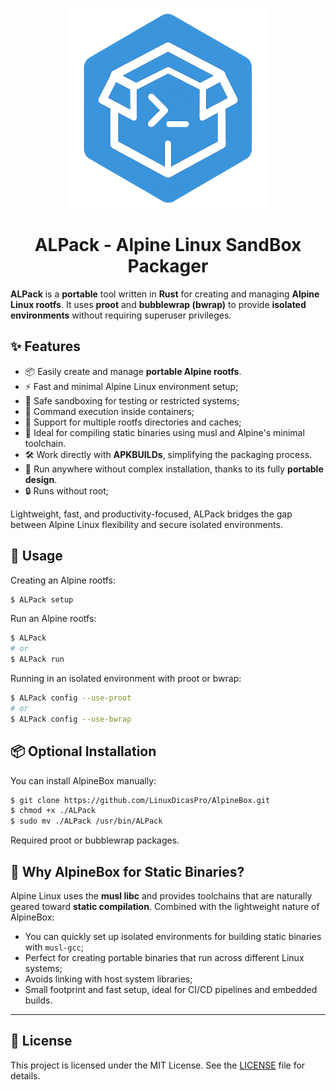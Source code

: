 <p align="center">
  <img src="logo.png" alt="ALPack" width="320"/>
</p>

<h1 align="center"><strong>ALPack - Alpine Linux SandBox Packager</strong></h1>

**ALPack** is a **portable** tool written in **Rust** for creating and
managing **Alpine Linux rootfs**. It uses **proot** and **bubblewrap (bwrap)**
to provide **isolated environments** without requiring superuser privileges.

## ✨ Features

- 📦 Easily create and manage **portable Alpine rootfs**.
- ⚡ Fast and minimal Alpine Linux environment setup;
- 🧪 Safe sandboxing for testing or restricted systems;
- 📆 Command execution inside containers;
- 📁 Support for multiple rootfs directories and caches;
- 💪 Ideal for compiling static binaries using musl and Alpine's minimal toolchain.
- 🛠️ Work directly with **APKBUILDs**, simplifying the packaging process.
- 💼 Run anywhere without complex installation, thanks to its fully **portable design**.
- 🔒 Runs without root;

Lightweight, fast, and productivity-focused, ALPack bridges the gap between Alpine
Linux flexibility and secure isolated environments.

## 🚀 Usage

Creating an Alpine rootfs:

```bash
$ ALPack setup
```

Run an Alpine rootfs:

```bash
$ ALPack
# or
$ ALPack run
```

Running in an isolated environment with proot or bwrap:

```bash
$ ALPack config --use-proot
# or
$ ALPack config --use-bwrap
```

## 📦 Optional Installation

You can install AlpineBox manually:

```bash
$ git clone https://github.com/LinuxDicasPro/AlpineBox.git
$ chmod +x ./ALPack
$ sudo mv ./ALPack /usr/bin/ALPack
```

Required proot or bubblewrap packages.


## 🧪 Why AlpineBox for Static Binaries?

Alpine Linux uses the **musl libc** and provides toolchains that are
naturally geared toward **static compilation**. Combined with the
lightweight nature of AlpineBox:

* You can quickly set up isolated environments for building static binaries with `musl-gcc`;
* Perfect for creating portable binaries that run across different Linux systems;
* Avoids linking with host system libraries;
* Small footprint and fast setup, ideal for CI/CD pipelines and embedded builds.

---

## 📄 License

This project is licensed under the MIT License. See the [LICENSE](LICENSE) file for details.